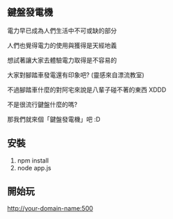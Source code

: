 鍵盤發電機
---

電力早已成為人們生活中不可或缺的部分

人們也覺得電力的使用與獲得是天經地義

想試著讓大家去體驗電力取得是不容易的

大家對腳踏車發電還有印象吧? (靈感來自漂流教室)

不過腳踏車什麼的對阿宅來說是八輩子碰不著的東西 XDDD

不是很流行鍵盤什麼的嗎?

那我們就來個「鍵盤發電機」吧 :D

安裝
---

1. npm install
2. node app.js

開始玩
---

[http://your-domain-name:500](http://your-domain-name:500)